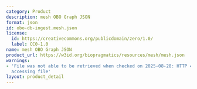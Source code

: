 ```yaml
---
category: Product
description: mesh OBO Graph JSON
format: json
id: obo-db-ingest.mesh.json
license:
  id: https://creativecommons.org/publicdomain/zero/1.0/
  label: CC0-1.0
name: mesh OBO Graph JSON
product_url: https://w3id.org/biopragmatics/resources/mesh/mesh.json
warnings:
- 'File was not able to be retrieved when checked on 2025-08-28: HTTP 404 error when
  accessing file'
layout: product_detail
---
```

